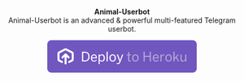 <p align="center">
<b>Animal-Userbot</b><br/>
Animal-Userbot is an advanced & powerful multi-featured Telegram userbot.
</p>

<p align="center">
<a href="https://heroku.com/deploy?template=https://github.com/Githubsoniaryan2/AnimalUserbot">
<img src="AdityaHalder/resource/images/Heroku.svg" alt="Deploy to Heroku"></a>

